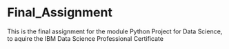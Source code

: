 # Final_Assignment

This is the final assignment for the module Python Project for Data Science, to aquire the IBM Data Science Professional Certificate
